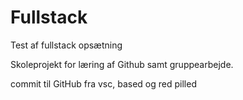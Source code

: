 # Fullstack
Test af fullstack opsætning

Skoleprojekt for læring af Github samt gruppearbejde.

commit til GitHub fra vsc, based og red pilled